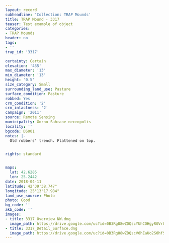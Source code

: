 ```yaml
---
layout: record
subheadline: 'Collection: TRAP Mounds'
title: TRAP Mound - 3317
teaser: Test example of object
categories:
- TRAP Mounds
header: no
tags:
- ''
trap_id: '3317'

certainty: Certain
elevation: '435'
max_diameter: '13'
min_diameter: '13'
height: '0.5'
size_category: Small
surrounding_land_use: Pasture
surface_condition: Pasture
robbed: Yes
crm_condition: '2'
crm_intactness: '2'
campaign: '2011'
source: Remote Sensing
municipality: Gorno Sahrane necropolis
locality: ''
bgcode: DS001
notes: |-
  Old robbers' trench. Flattened on top.


rights: standard


maps:
  lat: 42.6285
  lon: 25.2442
date: 2018-04-11
latitude: 42°39'38.747"
longitude: 25°13'17.984"
land_use_source: Photo
photo: Good
bg_code: ''
akb_code: ''
images:
- title: 3317_Overview_NW.dng
  image_path: https://drive.google.com/uc?id=0B3Rg88wZDQscYUhCOHgyRGVrUm8
- title: 3317_Detail_Surface.dng
  image_path: https://drive.google.com/uc?id=0B3Rg88wZDQscV0hEaUo2S0hfSk0
---
```

